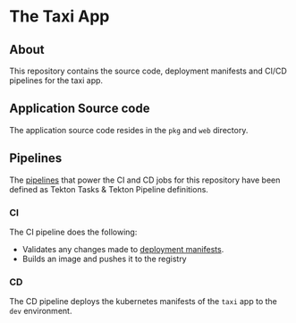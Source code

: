# The Taxi App

## About

This repository contains the source code, deployment manifests and CI/CD pipelines for the taxi app.

## Application Source code

The application source code resides in the `pkg` and `web` directory.

## Pipelines

The [pipelines](../pipelines) that power the CI and CD jobs for this repository have been defined as Tekton Tasks & Tekton Pipeline definitions.

### CI

The CI pipeline does the following:

- Validates any changes made to [deployment manifests](../deploy).
- Builds an image and pushes it to the registry

### CD

The CD pipeline deploys the kubernetes manifests of the `taxi` app to the `dev` environment.
